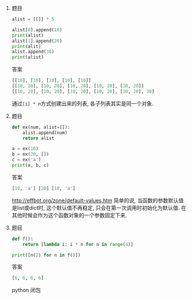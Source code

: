 1.  题目
    ```python
    alist = [[]] * 5
    
    alist[0].append(10)
    print(alist)
    alist[1].append(20)
    print(alit)
    alist.append(30)
    print(alist)
    ```
    答案
    ```python
    [[10], [10], [10], [10], [10]]
    [[10, 20], [10, 20], [10, 20], [10, 20], [10, 20]]
    [[10, 20], [10, 20], [10, 20], [10, 20], [10, 20], 30]
    ```
    通过`[i] * n`方式创建出来的列表, 各子列表其实是同一个对象.

2. 题目
    ```python
    def ex(num, alist=[]):
        alist.append(num)
        return alist

    a = ex(10)
    b = ex(20, [])
    c = ex('a')
    print(a, b, c)
    ```
    答案
    ```python
    [10, 'a'] [20] [10, 'a']
    ```
    http://effbot.org/zone/default-values.htm 
    简单的说, 当函数的参数默认值是list或dict时, 这个默认值不再稳定, 只会在第一次调用时初始化为默认值. 在其他时候会作为这个函数对象的一个参数固定下来.

3. 题目
    ```python
    def f():
        return [lambda i: i * n for n in range(4)]

    print([n(2) for n in f()])
    ```
    答案
    ```python
    [6, 6, 6, 6]
    ```
    python 闭包
